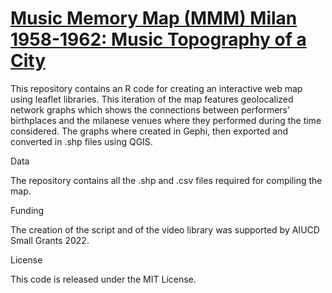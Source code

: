 # <a href="https://musictopography.github.io/Milan_1958_1962_mmm/Milan_1958_1962_pmm.html"> Music Memory Map (MMM) Milan 1958-1962: Music Topography of a City</a>

This repository contains an R code for creating an interactive web map using leaflet libraries. This iteration of the map features geolocalized network graphs which shows the connections between performers' birthplaces and the milanese venues where they performed during
the time considered. The graphs where created in Gephi, then exported and converted in .shp files using QGIS.

Data

The repository contains all the .shp and .csv files required for compiling the map.

Funding

The creation of the script and of the video library was supported by AIUCD Small Grants 2022.

License

This code is released under the MIT License.